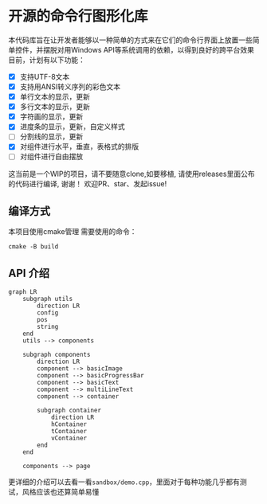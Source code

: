 # 开源的命令行图形化库
本代码库旨在让开发者能够以一种简单的方式来在它们的命令行界面上放置一些简单控件，并摆脱对用Windows API等系统调用的依赖，以得到良好的跨平台效果
目前，计划有以下功能：
- [X] 支持UTF-8文本
- [X] 支持用ANSI转义序列的彩色文本
- [X] 单行文本的显示，更新
- [X] 多行文本的显示，更新
- [x] 字符画的显示，更新
- [x] 进度条的显示，更新，自定义样式
- [ ] 分割线的显示，更新
- [X] 对组件进行水平，垂直，表格式的排版
- [ ] 对组件进行自由摆放

这当前是一个WIP的项目，请不要随意clone,如要移植, 请使用releases里面公布的代码进行编译, 谢谢！
欢迎PR、star、发起issue!

## 编译方式
本项目使用cmake管理
需要使用的命令：
```
cmake -B build
```

## API 介绍
```mermaid 
graph LR
    subgraph utils
        direction LR
        config
        pos
        string
    end
    utils --> components

    subgraph components
        direction LR
        component --> basicImage
        component --> basicProgressBar
        component --> basicText
        component --> multiLineText
        component --> container
        
        subgraph container
            direction LR
            hContainer
            tContainer
            vContainer
        end
    end

    components --> page
```
更详细的介绍可以去看一看`sandbox/demo.cpp`，里面对于每种功能几乎都有测试，风格应该也还算简单易懂
